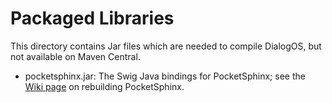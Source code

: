 # Packaged Libraries

This directory contains Jar files which are needed to compile DialogOS, but not available on Maven Central.

* pocketsphinx.jar: The Swig Java bindings for PocketSphinx; see the [Wiki page](https://github.com/coli-saar/dialogos/wiki/Recompiling-PocketSphinx) on rebuilding PocketSphinx.
